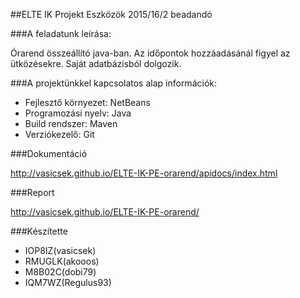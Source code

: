 ##ELTE IK Projekt Eszközök 2015/16/2 beadandó

###A feladatunk leírása:

Órarend összeállító java-ban.
Az időpontok hozzáadásánál figyel az ütközésekre.
Saját adatbázisból dolgozik.

###A projektünkkel kapcsolatos alap információk:

- Fejlesztő környezet: NetBeans
- Programozási nyelv: Java
- Build rendszer: Maven
- Verziókezelő: Git

###Dokumentáció

http://vasicsek.github.io/ELTE-IK-PE-orarend/apidocs/index.html

###Report

http://vasicsek.github.io/ELTE-IK-PE-orarend/

###Készítette

* IOP8IZ(vasicsek)
* RMUGLK(akooos)
* M8B02C(dobi79)
* IQM7WZ(Regulus93)


